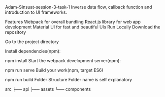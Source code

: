 Adam-Sinsuat-session-3-task-1
Inverse data flow, callback function and introduction to UI frameworks.

Features
Webpack for overall bundling
React.js library for web app development
Material UI for fast and beautiful UIs
Run Locally
Download the repository

Go to the project directory

Install dependencies(npm):

  npm install
Start the webpack development server(npm):

  npm run serve
Build your work(npm, target ES6)

  npm run build
Folder Structure
Folder name is self explanatory

src
├── api
├── assets
└── components
